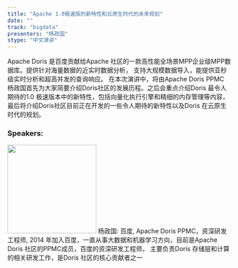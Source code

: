 ```yaml
---
title: "Apache 1.0极速版的新特性和云原生时代的未来规划"
date: "" 
track: "bigdata"
presenters: "杨政国"
stype: "中文演讲"
---
```

Apache Doris 是百度贡献给Apache 社区的一款高性能全场景MPP企业级MPP数据库。提供针对海量数据的近实时数据分析， 支持大规模数据导入，能提供亚秒级实时分析和超高并发的查询响应。
在本次演讲中，将由Apache Doris PPMC 杨政国首先为大家简要介绍Doris社区的发展历程。之后会重点介绍Doris 最令人期待的1.0 极速版本中的新特性，包括向量化执行引擎和精细的内存管理等内容，最后将介绍Doris社区目前正在开发的一些令人期待的新特性以及Doris 在云原生时代的规划。
 ### Speakers: 
 <img src="images/speaker/1039.png" width="200" />
 杨政国: 百度, Apache Doris PPMC，资深研发工程师, 2014 年加入百度，一直从事大数据和机器学习方向，目前是Apache Doris 社区的PPMC成员，百度的资深研发工程师， 主要负责Doris 存储层和计算的相关研发工作，是Doris 社区的核心贡献者之一
 
